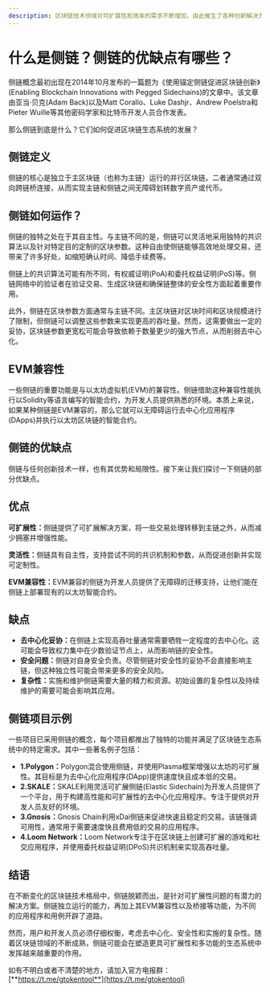 ```yaml
---
description: 区块链技术领域对可扩展性和效率的需求不断增加，由此催生了各种创新解决方案，其中一个概念就是侧链。
---
```


# 什么是侧链？侧链的优缺点有哪些？

侧链概念最初出现在2014年10月发布的一篇题为《使用锚定侧链促进区块链创新》(Enabling Blockchain Innovations with Pegged Sidechains)的文章中。该文章由亚当·贝克(Adam Back)以及Matt Corallo、Luke Dashjr、Andrew Poelstra和Pieter Wuille等其他密码学家和比特币开发人员合作发表。

那么侧链到底是什么？它们如何促进区块链生态系统的发展？

## 侧链定义

侧链的核心是独立于主区块链（也称为主链）运行的并行区块链。二者通常通过双向跨链桥连接，从而实现主链和侧链之间无障碍划转数字资产或代币。

## 侧链如何运作？

侧链的独特之处在于其自主性。与主链不同的是，侧链可以灵活地采用独特的共识算法以及针对特定目的定制的区块参数。这种自由使侧链能够高效地处理交易，还带来了许多好处，如缩短确认时间、降低手续费等。

侧链上的共识算法可能有所不同，有权威证明(PoA)和委托权益证明(PoS)等。侧链网络中的验证者在验证交易、生成区块链和确保链整体的安全性方面起着重要作用。

此外，侧链在区块参数方面通常与主链不同。主区块链对区块时间和区块规模进行了限制，但侧链可以调整这些参数来实现更高的吞吐量。然而，这需要做出一定的妥协，区块链参数更宽松可能会导致依赖于数量更少的强大节点，从而削弱去中心化。

## EVM兼容性

一些侧链的重要功能是与以太坊虚拟机(EVM)的兼容性。侧链借助这种兼容性能执行以Solidity等语言编写的智能合约，为开发人员提供熟悉的环境。本质上来说，如果某种侧链是EVM兼容的，那么它就可以无障碍运行去中心化应用程序(DApps)并执行以太坊区块链的智能合约。

## 侧链的优缺点

侧链与任何创新技术一样，也有其优势和局限性。接下来让我们探讨一下侧链的部分优缺点。

## 优点

**可扩展性：**&#x4FA7;链提供了可扩展解决方案，将一些交易处理转移到主链之外，从而减少拥塞并增强性能。

**灵活性：**&#x4FA7;链具有自主性，支持尝试不同的共识机制和参数，从而促进创新并实现可定制性。

**EVM兼容性：**&#x45;VM兼容的侧链为开发人员提供了无障碍的迁移支持，让他们能在侧链上部署现有的以太坊智能合约。

## 缺点

* **去中心化妥协：**&#x5728;侧链上实现高吞吐量通常需要牺牲一定程度的去中心化。这可能会导致权力集中在少数验证节点上，从而影响链的安全性。
* **安全问题：**&#x4FA7;链对自身安全负责。尽管侧链对安全性的妥协不会直接影响主链，但这种独立性可能会带来更多的安全风险。
* **复杂性：**&#x5B9E;施和维护侧链需要大量的精力和资源。初始设置的复杂性以及持续维护的需要可能会影响其应用。

## 侧链项目示例

一些项目已采用侧链的概念，每个项目都推出了独特的功能并满足了区块链生态系统中的特定需求。其中一些著名例子包括：

* **1.Polygon：**&#x50;olygon混合使用侧链，并使用Plasma框架增强以太坊的可扩展性。其目标是为去中心化应用程序(DApp)提供速度快且成本低的交易。
* **2.SKALE：**&#x53;KALE利用灵活可扩展侧链(Elastic Sidechain)为开发人员提供了一个平台，用于构建高性能和可扩展性的去中心化应用程序。专注于提供对开发人员友好的环境。
* **3.Gnosis：**&#x47;nosis Chain利用xDai侧链来促进快速且稳定的交易。该链强调可用性，通常用于需要速度快且费用低的交易的应用程序。
* **4.Loom Network：**&#x4C;oom Network专注于在区块链上创建可扩展的游戏和社交应用程序，并使用委托权益证明(DPoS)共识机制来实现高吞吐量。

## 结语

在不断变化的区块链技术格局中，侧链脱颖而出，是针对可扩展性问题的有潜力的解决方案。侧链独立运行的能力，再加上其EVM兼容性以及桥接等功能，为不同的应用程序和用例开辟了道路。

然而，用户和开发人员必须仔细权衡，考虑去中心化、安全性和实施的复杂性。随着区块链领域的不断成熟，侧链可能会在塑造更具可扩展性和多功能的生态系统中发挥越来越重要的作用。

如有不明白或者不清楚的地方，请加入官方电报群：[**https://t.me/gtokentool**](https://t.me/gtokentool)
